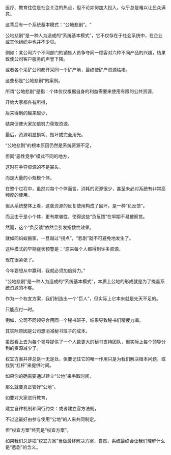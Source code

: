 医疗、教育往往是社会关注的热点，但不论如何加大投入，似乎总是难以让民众满意。

这背后有一个系统基本模式：“公地悲剧”。“

公地悲剧”是一种人为造成的“系统基本模式”，它不仅存在于社会系统中，在企业或其他组织中也并不少见。

例如：某公司六个不同部门的销售人员争夺同一顾客对六种不同产品的兴趣，结果致使公司客户服务的声誉下降。

或者各个采矿公司都开采同一个矿产地，最终使矿产资源枯竭。

这些都是“公地悲剧”的案例。

所谓“公地悲剧”是指：个体仅仅根据自身的利益需要来使用有限的公共资源，

开始大家都各有所得，

后来得到的越来越少，

结果促使大家加倍努力获取资源。

最后，资源明显损耗、毁坏或完全用光。

“公地悲剧”的根本原因仍然是系统资源不足，

但同“恶性竞争”模式不同的地方，

这时在争夺资源的不是寡头，

而是大量的小规模个体。

在整个过程中，虽然对每个个体而言，消耗的资源很少，甚至未必对系统有非常高频度的使用。

但从系统整体上看，这些资源的反复使用构成了回环，是一种“负反馈”。

而且由于是小个体，更有欺骗性，使得这些“负反馈”在早期不易被察觉。

然而，这个“负反馈”依然会引发指数性效果。

就如同蚂蚁搬家，一旦越过“拐点”，“悲剧”就不可避免地发生了。

这种模式的早期症状预警是：“原来每个人都得到许多资源。

现在很紧张了。

今年要想从中赢利，我就必须加倍努力。”

“公地悲剧”是一种人为造成的“系统基本模式”，本质上公地的形成就是为了掩盖系统资源的不够。

作为一个权宜方案，我们制造出一个“巨人”，但实际上它本来就是先天不足的。

只能应付一时。

例如，公司不同领导合用同一个秘书班子，结果导致秘书们精疲力竭。

其实际原因是公司想消减秘书班子的成本。

虽然看上去为每个领导提供了一个人数更大的秘书支持团队，但实际上每个领导分到的资源减少了。

权宜方案并非总是一无是处，但要记住它的唯一作用只是为我们解决根本问题，或找到“杠杆”来提供时间。

如果你的确需要通过建立“公地”来争取时间，

那么就要真正管好“公地”，

如要对大家进行教育，

建立自律机制和同行约束：或者建立官方法规，

不过这最好由参与使用“公地”的人来共同制定。

但“权宜方案”终究是“权宜方案”。

如果我们总是把“权宜方案”当做最终解决方案，自然，系统最终会让我们理解什么是“悲剧”的含义。